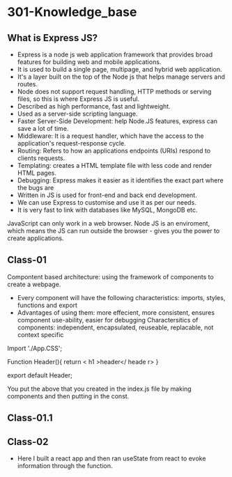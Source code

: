 # 301-Knowledge_base
## What is Express JS?
- Express is a node js web application framework that provides broad features for building web and mobile applications. 
- It is used to build a single page, multipage, and hybrid web application. 
- It's a layer built on the top of the Node js that helps manage servers and routes.
- Node does not support request handling, HTTP methods or serving files, so this is where Express JS is useful.
- Described as high performance, fast and lightweight.
- Used as a server-side scripting language.
- Faster Server-Side Development: help Node.JS features, express can save a lot of time.
- Middleware: It is a request handler, which have the access to the application's request-response cycle. 
- Routing: Refers to how an applications endpoints (URIs) respond to clients requests. 
- Templating: creates a HTML template file with less code and render HTML pages. 
- Debugging: Express makes it easier as it identifies the exact part where the bugs are
- Written in JS is used for front-end and back end development.
- We can use Express to customise and use it as per our needs. 
- It is very fast to link with databases like MySQL, MongoDB etc. 



JavaScript can only work in a web browser.
Node JS is an enviroment, which means the JS can run outside the browser - gives you the power to create applications. 

## Class-01

Compontent based architecture: using the framework of components to create a webpage.
- Every component will have the following characteristics: imports, styles, functions and export
- Advantages of using them: more effecient, more consistent, ensures component use-ability, easier for debugging
Charactersitics of components: independent, encapsulated, reuseable, replacable, not context specific 

Import './App.CSS'; 

Function Header(){
return < h1 >header</ heade r> }

export default Header; 

You put the above that you created in the index.js file by making components and then putting in the const. 

## Class-01.1

## Class-02
- Here I built a react app and then ran useState from react to evoke information through the function.
